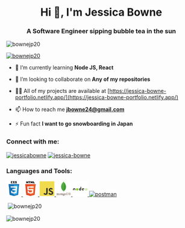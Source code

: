 <h1 align="center">Hi 👋, I'm Jessica Bowne</h1>
<h3 align="center">A Software Engineer sipping bubble tea in the sun</h3>

<p align="left"> <img src="https://komarev.com/ghpvc/?username=bownejp20&label=Profile%20views&color=0e75b6&style=flat" alt="bownejp20" /> </p>

<p align="left"> <a href="https://github.com/ryo-ma/github-profile-trophy"><img src="https://github-profile-trophy.vercel.app/?username=bownejp20" alt="bownejp20" /></a> </p>

- 🌱 I’m currently learning **Node JS, React**

- 👯 I’m looking to collaborate on **Any of my repositories**

- 👨‍💻 All of my projects are available at [https://jessica-bowne-portfolio.netlify.app/](https://jessica-bowne-portfolio.netlify.app/)

- 📫 How to reach me **jbowne24@gmail.com**

- ⚡ Fun fact **I want to go snowboarding in Japan**

<h3 align="left">Connect with me:</h3>
<p align="left">
<a href="https://twitter.com/jessicabowne" target="blank"><img align="center" src="https://raw.githubusercontent.com/rahuldkjain/github-profile-readme-generator/master/src/images/icons/Social/twitter.svg" alt="jessicabowne" height="30" width="40" /></a>
<a href="https://linkedin.com/in/jessica-bowne" target="blank"><img align="center" src="https://raw.githubusercontent.com/rahuldkjain/github-profile-readme-generator/master/src/images/icons/Social/linked-in-alt.svg" alt="jessica-bowne" height="30" width="40" /></a>
</p>

<h3 align="left">Languages and Tools:</h3>
<p align="left"> <a href="https://www.w3schools.com/css/" target="_blank" rel="noreferrer"> <img src="https://raw.githubusercontent.com/devicons/devicon/master/icons/css3/css3-original-wordmark.svg" alt="css3" width="40" height="40"/> </a> <a href="https://www.w3.org/html/" target="_blank" rel="noreferrer"> <img src="https://raw.githubusercontent.com/devicons/devicon/master/icons/html5/html5-original-wordmark.svg" alt="html5" width="40" height="40"/> </a> <a href="https://developer.mozilla.org/en-US/docs/Web/JavaScript" target="_blank" rel="noreferrer"> <img src="https://raw.githubusercontent.com/devicons/devicon/master/icons/javascript/javascript-original.svg" alt="javascript" width="40" height="40"/> </a> <a href="https://www.mongodb.com/" target="_blank" rel="noreferrer"> <img src="https://raw.githubusercontent.com/devicons/devicon/master/icons/mongodb/mongodb-original-wordmark.svg" alt="mongodb" width="40" height="40"/> </a> <a href="https://nodejs.org" target="_blank" rel="noreferrer"> <img src="https://raw.githubusercontent.com/devicons/devicon/master/icons/nodejs/nodejs-original-wordmark.svg" alt="nodejs" width="40" height="40"/> </a> <a href="https://postman.com" target="_blank" rel="noreferrer"> <img src="https://www.vectorlogo.zone/logos/getpostman/getpostman-icon.svg" alt="postman" width="40" height="40"/> </a> </p>

<p>&nbsp;<img align="center" src="https://github-readme-stats.vercel.app/api?username=bownejp20&show_icons=true&locale=en" alt="bownejp20" /></p>

<p><img align="center" src="https://github-readme-streak-stats.herokuapp.com/?user=bownejp20&" alt="bownejp20" /></p>
